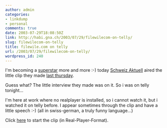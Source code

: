 ```yaml
---
author: admin
categories:
- linkdump
- personal
comments: true
date: 2003-07-29T18:08:50Z
link: http://habi.gna.ch/2003/07/29/filewilecom-on-telly/
slug: filewilecom-on-telly
title: filewile.com on telly
url: /2003/07/29/filewilecom-on-telly/
wordpress_id: 240
---
```


I'm becoming a [superstar](http://habi.gna.ch/blog/archives/000011.html) more and more :-)
today [Schweiz Aktuell](http://www.sfdrs.ch/system/frames/news/schweiz-aktuell/index.php) aired the little clip they made [last thursday](http://habi.gna.ch/blog/archives/000004.html).

Guess what? The little interview they made was on it. So i was on telly tonight...

I'm here at work where no realplayer is installed, so i cannot watch it, but i watched it on telly before. I appear sometimes through the clip and have a little speech :-) (all in swiss-german, a truly funny language...)

Click [here](http://real.sri.ch/ramgen/sfdrs/chak/2003/chak_07292003.rm?start=0:23:23.644&end=0:26:50.381) to start the clip (in Real-Player-Format).
